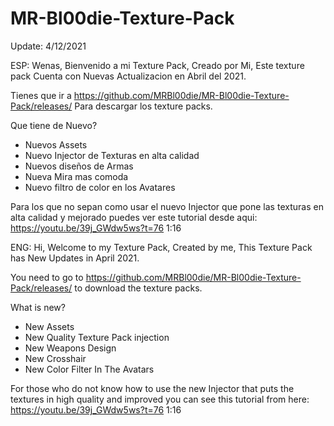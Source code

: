 # MR-Bl00die-Texture-Pack
Update: 4/12/2021

ESP: Wenas, Bienvenido a mi Texture Pack, Creado por Mi, Este texture pack Cuenta con Nuevas Actualizacion en Abril del 2021.

Tienes que ir a https://github.com/MRBl00die/MR-Bl00die-Texture-Pack/releases/ Para descargar los texture packs.

Que tiene de Nuevo?
- Nuevos Assets
- Nuevo Injector de Texturas en alta calidad
- Nuevos diseños de Armas
- Nueva Mira mas comoda
- Nuevo filtro de color en los Avatares

Para los que no sepan como usar el nuevo Injector que pone las texturas en alta calidad y mejorado puedes ver este tutorial desde aqui:
https://youtu.be/39j_GWdw5ws?t=76 1:16


ENG: Hi, Welcome to my Texture Pack, Created by me, This Texture Pack has New Updates in April 2021.

You need to go to https://github.com/MRBl00die/MR-Bl00die-Texture-Pack/releases/ to download the texture packs.

What is new?
- New Assets
- New Quality Texture Pack injection
- New Weapons Design
- New Crosshair
- New Color Filter In The Avatars

For those who do not know how to use the new Injector that puts the textures in high quality and improved you can see this tutorial from here:
https://youtu.be/39j_GWdw5ws?t=76 1:16
